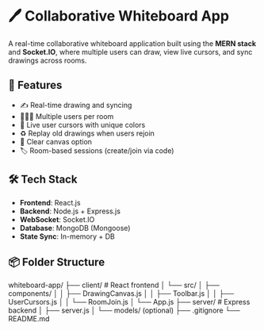 # 🖊️ Collaborative Whiteboard App

A real-time collaborative whiteboard application built using the **MERN stack** and **Socket.IO**, where multiple users can draw, view live cursors, and sync drawings across rooms.

## 🚀 Features

- ✍️ Real-time drawing and syncing
- 🧑‍🤝‍🧑 Multiple users per room
- 🎯 Live user cursors with unique colors
- ♻️ Replay old drawings when users rejoin
- 🧼 Clear canvas option
- 🏷️ Room-based sessions (create/join via code)

## 🛠️ Tech Stack

- **Frontend**: React.js
- **Backend**: Node.js + Express.js
- **WebSocket**: Socket.IO
- **Database**: MongoDB (Mongoose)
- **State Sync**: In-memory + DB

## 📦 Folder Structure

whiteboard-app/
├── client/ # React frontend
│ └── src/
│ ├── components/
│ │ ├── DrawingCanvas.js
│ │ ├── Toolbar.js
│ │ ├── UserCursors.js
│ │ └── RoomJoin.js
│ └── App.js
├── server/ # Express backend
│ ├── server.js
│ └── models/ (optional)
├── .gitignore
└── README.md



